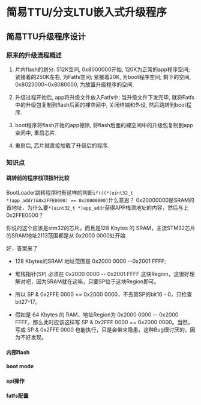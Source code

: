 # 简易TTU/分支LTU嵌入式升级程序

## 简易TTU升级程序设计

### 原来的升级流程概述

1. 片内flash的划分: 512K空间, 0x8000000开始, 120K为正常的app程序空间; 紧接着的250K左右, 为Fatfs空间; 紧接着20K, 为boot程序空间; 剩下的空间, 0x8023000~0x8080000, 为放置升级程序的空间.

2. 升级过程开始后, app将升级文件放入Fatfs中; 当升级文件下发完毕, 就将Fatfs中的升级包复制到flash后面的裸空间中, 关闭终端和外设, 然后跳转到boot程序.

3. boot程序将flash开始的app擦除, 将flash后面的裸空间中的升级包复制到app空间中, 重启芯片.

4. 重启后, 芯片就直接加载了升级后的程序.

### 知识点

#### 跳转前的程序栈顶指针比较

BootLoader跳转程序时有这样的判断`if(((*(uint32_t *)app_addr)&0x2FFE0000) == 0x20000000)`什么意思？
0x20000000是SRAM的首地址，为什么要`*(uint32_t *)app_addr`获得APP栈顶地址的内容，然后与上0x2FFE0000？

你说的这个应该是stm32的芯片，而且是128 Kbytes 的 SRAM，主流STM32芯片的SRAM地址2113范围都是从 0x2000 0000处开始

好，答案来了

- 128 Kbytes的SRAM 地址范围是 0x2000 0000  --0x2001 FFFF;

- 堆栈指针(SP) 必须在 0x2000 0000 -- 0x2001 FFFF 这块Region，这很好理解对吧，因为SRAM就在这嘛，只要SP位于这块Region即可。

- 所以 SP & 0x2FFE 0000 == 0x2000 0000，不去管SP的bit16 - 0，只检查bit27-17。

- 假如是 64 Kbytes 的 RAM，地址Region为 0x2000 0000 -- 0x2000 FFFF，那么此时应该这样写  SP & 0x2FFF 0000 == 0x2000 0000。当然，写成 SP & 0x2FFE 0000 也能执行，只是会带来隐患，这种Bug很讨厌的，因为不好发现。

#### 内部flash

#### boot mode

#### spi操作

#### fatfs配置

#### 